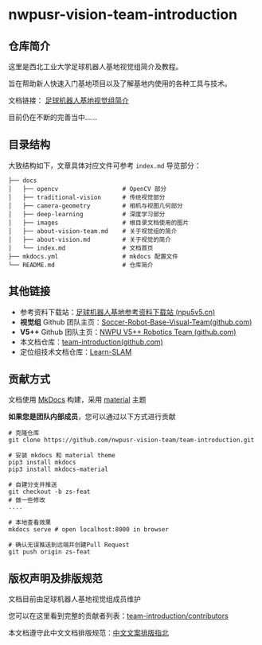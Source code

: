 # nwpusr-vision-team-introduction
## 仓库简介

这里是西北工业大学足球机器人基地视觉组简介及教程。

旨在帮助新人快速入门基地项目以及了解基地内使用的各种工具与技术。

文档链接： [足球机器人基地视觉组简介](https://nwpusr-vision-team.github.io/team-introduction/)

目前仍在不断的完善当中……

## 目录结构

大致结构如下，文章具体对应文件可参考 `index.md` 导览部分：

```shell
├── docs 
│   ├── opencv                  # OpenCV 部分
│   ├── traditional-vision      # 传统视觉部分
│   ├── camera-geometry         # 相机与视图几何部分
│   ├── deep-learning           # 深度学习部分
│   ├── images                  # 根目录文档使用的图片
│   ├── about-vision-team.md	# 关于视觉组的简介
│   ├── about-vision.md         # 关于视觉的简介
│   └── index.md	            # 文档首页 
├── mkdocs.yml		            # mkdocs 配置文件
└── README.md                   # 仓库简介
```

## 其他链接

+ 参考资料下载站：[足球机器人基地参考资料下载站 (npu5v5.cn)](https://files.npu5v5.cn/)
+ **视觉组** Github 团队主页：[Soccer-Robot-Base-Visual-Team(github.com)](https://github.com/nwpusr-vision-team)
+ **V5++** Github 团队主页：[NWPU V5++ Robotics Team (github.com)](https://github.com/nwpu-v5-team)
+ 本文档仓库：[team-introduction(github.com)](https://github.com/nwpusr-vision-team/team-introduction)
+ 定位组技术文档仓库：[Learn-SLAM](https://github.com/NWPU-Soccer-Robot-Base-SLAM-Group)

## 贡献方式

文档使用 [MkDocs](https://github.com/mkdocs/mkdocs) 构建，采用 [material](https://github.com/squidfunk/mkdocs-material) 主题

**如果您是团队内部成员**，您可以通过以下方式进行贡献

```shell
# 克隆仓库
git clone https://github.com/nwpusr-vision-team/team-introduction.git 

# 安装 mkdocs 和 material theme
pip3 install mkdocs
pip3 install mkdocs-material

# 自建分支并推送
git checkout -b zs-feat
# 做一些修改
.... 

# 本地查看效果
mkdocs serve # open localhost:8000 in browser

# 确认无误推送到远端并创建Pull Request
git push origin zs-feat
```

## 版权声明及排版规范

文档目前由足球机器人基地视觉组成员维护

您可以在这里看到完整的贡献者列表：[team-introduction/contributors](https://github.com/nwpusr-vision-team/team-introduction/graphs/contributors)

本文档遵守此中文文档排版规范：[中文文案排版指北](https://github.com/sparanoid/chinese-copywriting-guidelines)

